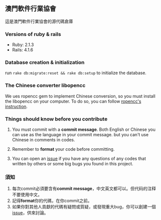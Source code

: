 澳門軟件行業協會
--
這是澳門軟件行業協會的源代碼倉庫

### Versions of ruby & rails
- Ruby: 2.1.3
- Rails: 4.1.6

### Database creation & initialization
run `rake db:migrate:reset && rake db:setup` to initialize the database.

### The Chinese converter libopencc
We ues ropencc gem to implement Chinese conversion, so you must install the libopencc on your computer.
To do so, you can follow [ropencc's instruction](https://github.com/Psli/ropencc).

### Things should know before you contribute
1. You must commit with a **commit message**. Both English or Chinese you can use as the language in your commit message.
but you can't use Chinese in comments in codes.

2. Remember to **format** your code before committing.

3. You can open an [issue](https://github.com/palmchou/MSIA/issues) if you have any questions of any codes that written by others or some big bugs you found in this project.

### 須知
1. 每次commit必須要含有**commit message**，中文英文都可以。但代码的注释不要使用中文。
2. 記得**format**你的代碼，在你commit之前。
3. 如果你對其他人貢獻的代碼有疑問或質疑，或發現重大bug，你可以創建一個[issue](https://github.com/palmchou/MSIA/issues)，供來討論。
